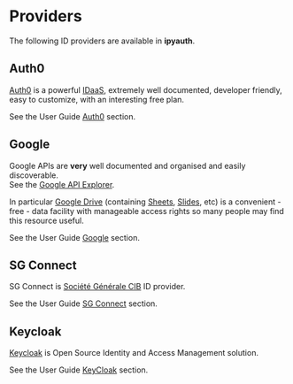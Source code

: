 
# Providers

The following ID providers are available in **ipyauth**.

## Auth0

[Auth0](https://auth0.com/) is a powerful [IDaaS](https://www.webopedia.com/TERM/I/idaas-identity-as-a-service.html), extremely well documented, developer friendly, easy to customize, with an interesting free plan.

See the User Guide [Auth0](../guide/auth0.html) section.

## Google

Google APIs are **very** well documented and organised and easily discoverable.  
See the [Google API Explorer](https://developers.google.com/apis-explorer).

In particular [Google Drive](https://developers.google.com/drive/api/v3/reference/) (containing [Sheets](https://developers.google.com/sheets/api/reference/rest/), [Slides](https://developers.google.com/slides/reference/rest/), etc) is a convenient - free -  data facility with manageable access rights so many people may find this resource useful.

See the User Guide [Google](../guide/google.html) section.

## SG Connect

SG Connect is [Société Générale CIB](https://cib.societegenerale.com/en/) ID provider.  

See the User Guide [SG Connect](../guide/sgconnect.html) section.

## Keycloak

[Keycloak](https://www.keycloak.org/) is Open Source Identity and Access Management solution.

See the User Guide [KeyCloak](../guide/keycloak.html) section.

